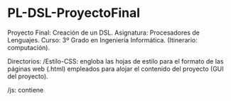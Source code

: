 PL-DSL-ProyectoFinal
====================

Proyecto Final: Creación de un DSL.
Asignatura: Procesadores de Lenguajes.
Curso: 3º Grado en Ingeniería Informática. (Itinerario: computación).

Directorios:
 /Estilo-CSS: engloba las hojas de estilo para el formato de las páginas web (.html) empleados
              para alojar el contenido del proyecto (GUI del proyecto).
 
 /js: contiene 